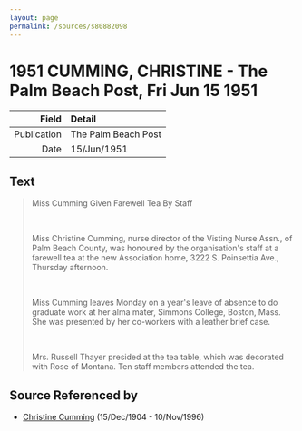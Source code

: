 ```yaml
---
layout: page
permalink: /sources/s80882098
---
```


# 1951 CUMMING, CHRISTINE - The Palm Beach Post, Fri Jun 15 1951

Field | Detail
---:|:---
Publication | The Palm Beach Post
Date | 15/Jun/1951

## Text

> Miss Cumming Given Farewell Tea By Staff
>
> <br/>
>
> Miss Christine Cumming, nurse director of the Visting Nurse Assn., of Palm Beach County, was honoured by the organisation's staff at a farewell tea at the new Association home, 3222 S. Poinsettia Ave., Thursday afternoon.
>
> <br/>
>
> Miss Cumming leaves Monday on a year's leave of absence to do graduate work at her alma mater, Simmons College, Boston, Mass. She was presented by her co-workers with a leather brief case.
>
> <br/>
>
> Mrs. Russell Thayer presided at the tea table, which was decorated with Rose of Montana. Ten staff members attended the tea.
>

## Source Referenced by

* [Christine Cumming](../people/@24328630@-christine-cumming-b1904-12-15-d1996-11-10.md) (15/Dec/1904 - 10/Nov/1996)
